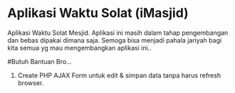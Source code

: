 # Aplikasi Waktu Solat (iMasjid)
Aplikasi Waktu Solat Mesjid. Aplikasi ini masih dalam tahap pengembangan dan bebas dipakai dimana saja.
Semoga bisa menjadi pahala jariyah bagi kita semua yg mau mengembangkan aplikasi ini..


#Butuh Bantuan Bro...
1. Create PHP AJAX Form untuk edit & simpan data tanpa harus refresh browser.
